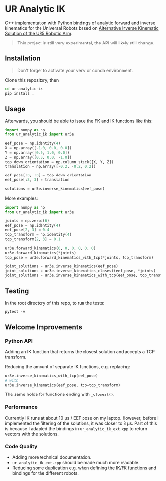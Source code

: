 UR Analytic IK
================
C++ implementation with Python bindings of analytic forward and inverse kinematics for the Universal Robots based on [Alternative Inverse Kinematic Solution of the UR5 Robotic Arm](https://link.springer.com/chapter/10.1007/978-3-030-90033-5_22).

> This project is still very experimental, the API will likely still change.

Installation
------------

> Don't forget to activate your venv or conda environment.

Clone this repository, then
```bash
cd ur-analytic-ik
pip install .
```


Usage
-----
Afterwards, you should be able to issue the FK and IK functions like this:

```python
import numpy as np
from ur_analytic_ik import ur5e

eef_pose = np.identity(4)
X = np.array([-1.0, 0.0, 0.0])
Y = np.array([0.0, 1.0, 0.0])
Z = np.array([0.0, 0.0, -1.0])
top_down_orientation = np.column_stack([X, Y, Z])
translation = np.array([-0.2, -0.2, 0.2])

eef_pose[:3, :3] = top_down_orientation
eef_pose[:3, 3] = translation

solutions = ur5e.inverse_kinematics(eef_pose)
```

More examples:
```python
import numpy as np
from ur_analytic_ik import ur3e

joints = np.zeros(6)
eef_pose = np.identity(4)
eef_pose[2, 3] = 0.4
tcp_transform = np.identity(4)
tcp_transform[2, 3] = 0.1

ur3e.forward_kinematics(0, 0, 0, 0, 0, 0)
ur3e.forward_kinematics(*joints)
tcp_pose = ur3e.forward_kinematics_with_tcp(*joints, tcp_transform)

joint_solutions = ur3e.inverse_kinematics(eef_pose)
joint_solutions = ur3e.inverse_kinematics_closest(eef_pose, *joints)
joint_solutions = ur3e.inverse_kinematics_with_tcp(eef_pose, tcp_transform)
```


Testing
-------
In the root directory of this repo, to run the tests:
```
pytest -v
```

Welcome Improvements
--------------------

### Python API
Adding an IK function that returns the closest solution and accepts a TCP transform.

Reducing the amount of separate IK functions, e.g. replacing:
```python
ur3e.inverse_kinematics_with_tcp(eef_pose)
# with
ur3e.inverse_kinematics(eef_pose, tcp=tcp_transform)
```
The same holds for functions ending with `_closest()`.

### Performance
Currently IK runs at about 10 μs / EEF pose on my laptop.
However, before I implemented the filtering of the solutions, it was closer to 3 μs.
Part of this is because I adapted the bindings in `ur_analytic_ik_ext.cpp` to return vectors with the solutions.

### Code Quality
* Adding more technical documentation.
* `ur_analytic_ik_ext.cpp` should be made much more readable.
* Reducing some duplication e.g. when defining the IK/FK functions and bindings for the different robots.
